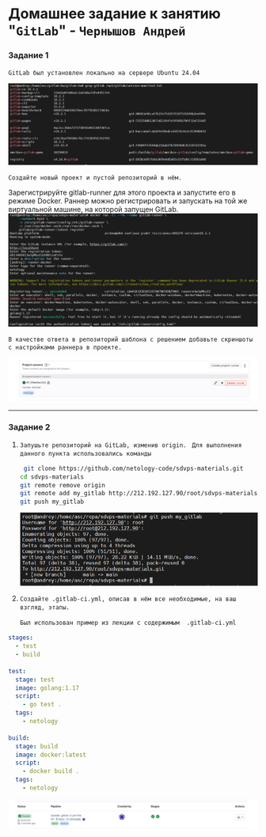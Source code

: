 # Домашнее задание к занятию "`GitLab`" - `Чернышов Андрей`

### Задание 1

`GitLab был установлен локально на сервере Ubuntu 24.04`

![Версия Gitlab](https://github.com/ANDREYTOLOGY/gitlab-hw/blob/main/img/gitlab_install.png)


```
Создайте новый проект и пустой репозиторий в нём.

```
Зарегистрируйте gitlab-runner для этого проекта и запустите его в режиме Docker. Раннер можно регистрировать и запускать на той же виртуальной машине, на которой запущен GitLab.
![Этапы регистрации gitlab-runner](https://github.com/ANDREYTOLOGY/gitlab-hw/blob/main/img/runner-registration.png)
```
В качестве ответа в репозиторий шаблона с решением добавьте скриншоты с настройками раннера в проекте.
```
  ![Запущенный gitlab-runner](https://github.com/ANDREYTOLOGY/gitlab-hw/blob/main/img/runner.png)




---

### Задание 2

1. `Запушьте репозиторий на GitLab, изменив origin.`
  ` Для выполнения данного пункта использовались команды`
   ```bash
    git clone https://github.com/netology-code/sdvps-materials.git
   cd sdvps-materials
   git remote remove origin
   git remote add my_gitlab http://212.192.127.90/root/sdvps-materials.git
   git push my_gitlab
   ```
   ![git_push](https://github.com/ANDREYTOLOGY/gitlab-hw/blob/main/img/push_mygitlab.png)
2. `Создайте .gitlab-ci.yml, описав в нём все необходимые, на ваш взгляд, этапы.`
   
   `Был использован пример из лекции с содержимым  .gitlab-ci.yml`
```yml
stages:
  - test
  - build

test:
  stage: test
  image: golang:1.17
  script: 
    - go test .
  tags:
    - netology

build:
  stage: build
  image: docker:latest
  script:
    - docker build .
  tags:
    - netology
```
![gitlab_ci](https://github.com/ANDREYTOLOGY/gitlab-hw/blob/main/img/gitlab-ci.png)
